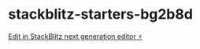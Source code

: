 # stackblitz-starters-bg2b8d

[Edit in StackBlitz next generation editor ⚡️](https://stackblitz.com/~/github.com/p5pega/stackblitz-starters-bg2b8d)